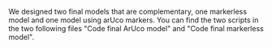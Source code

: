 We designed two final models that are complementary, one markerless model and one model using arUco markers. You can find the two scripts in the two following files "Code final ArUco model" and "Code final markerless model". 
